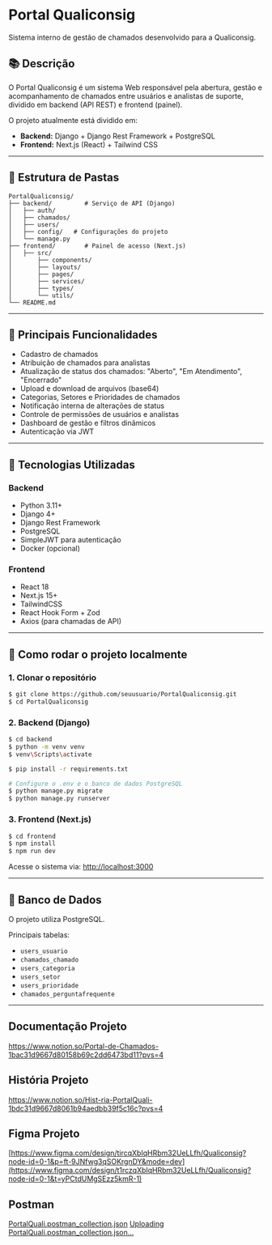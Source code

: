 # Portal Qualiconsig

Sistema interno de gestão de chamados desenvolvido para a Qualiconsig.

## 📚 Descrição

O Portal Qualiconsig é um sistema Web responsável pela abertura, gestão e acompanhamento de chamados entre usuários e analistas de suporte, dividido em backend (API REST) e frontend (painel).

O projeto atualmente está dividido em:
- **Backend:** Django + Django Rest Framework + PostgreSQL
- **Frontend:** Next.js (React) + Tailwind CSS

---

## 📂 Estrutura de Pastas

```
PortalQualiconsig/
├── backend/         # Serviço de API (Django)
│   ├── auth/
│   ├── chamados/
│   ├── users/
│   ├── config/   # Configurações do projeto
│   └── manage.py
├── frontend/        # Painel de acesso (Next.js)
│   ├── src/
│       ├── components/
│       ├── layouts/
│       ├── pages/
│       ├── services/
│       ├── types/
│       └── utils/
└── README.md
```

---

## 🚀 Principais Funcionalidades

- Cadastro de chamados
- Atribuição de chamados para analistas
- Atualização de status dos chamados: "Aberto", "Em Atendimento", "Encerrado"
- Upload e download de arquivos (base64)
- Categorias, Setores e Prioridades de chamados
- Notificação interna de alterações de status
- Controle de permissões de usuários e analistas
- Dashboard de gestão e filtros dinâmicos
- Autenticação via JWT

---

## 🔧 Tecnologias Utilizadas

### Backend
- Python 3.11+
- Django 4+
- Django Rest Framework
- PostgreSQL
- SimpleJWT para autenticação
- Docker (opcional)

### Frontend
- React 18
- Next.js 15+
- TailwindCSS
- React Hook Form + Zod
- Axios (para chamadas de API)

---

## 🔄 Como rodar o projeto localmente

### 1. Clonar o repositório
```bash
$ git clone https://github.com/seuusuario/PortalQualiconsig.git
$ cd PortalQualiconsig
```

### 2. Backend (Django)

```bash
$ cd backend
$ python -m venv venv
$ venv\Scripts\activate      

$ pip install -r requirements.txt

# Configure o .env e o banco de dados PostgreSQL
$ python manage.py migrate
$ python manage.py runserver
```

### 3. Frontend (Next.js)

```bash
$ cd frontend
$ npm install
$ npm run dev
```

Acesse o sistema via: [http://localhost:3000](http://localhost:3000)

---

## 🔢 Banco de Dados

O projeto utiliza PostgreSQL.

Principais tabelas:
- `users_usuario`
- `chamados_chamado`
- `users_categoria`
- `users_setor`
- `users_prioridade`
- `chamados_perguntafrequente`

---



## Documentação Projeto
https://www.notion.so/Portal-de-Chamados-1bac31d9667d80158b69c2dd6473bd11?pvs=4

## História Projeto
https://www.notion.so/Hist-ria-PortalQuali-1bdc31d9667d8061b94aedbb39f5c16c?pvs=4

## Figma Projeto
[https://www.figma.com/design/tircqXbIqHRbm32UeLLfh/Qualiconsig?node-id=0-1&p=ft-9JNfwg3qSOKrgnDY&mode=dev](https://www.figma.com/design/t1rczqXbIqHRbm32UeLLfh/Qualiconsig?node-id=0-1&t=yPCtdUMgSEzz5kmR-1)


## Postman 

[PortalQuali.postman_collection.json](https://github.com/user-attachments/files/19707785/PortalQuali.postman_collection.json)
[Uploading PortalQuali.postman_collection.json…]()


